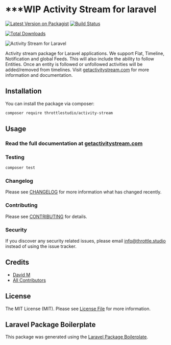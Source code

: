 # ***WIP Activity Stream for laravel

[![Latest Version on Packagist](https://img.shields.io/packagist/v/throttlestudio/activity-stream.svg?style=flat-square)](https://packagist.org/packages/throttlestudio/activity-stream)
[![Build Status](https://img.shields.io/travis/throttlestudio/activity-stream/master.svg?style=flat-square)](https://travis-ci.com/throttlestudio/activity-stream)
<!-- [![Quality Score](https://img.shields.io/scrutinizer/g/throttlestudio/activity-stream.svg?style=flat-square)](https://scrutinizer-ci.com/g/throttlestudio/activity-stream) -->
[![Total Downloads](https://img.shields.io/packagist/dt/throttlestudio/activity-stream.svg?style=flat-square)](https://packagist.org/packages/throttlestudio/activity-stream)


![Activity Stream for Laravel](https://dev.getactivitystream.com/activity-stream-logo-color.svg)

Activity stream package for Laravel applications. We support Flat, Timeline, Notification and global Feeds. This will also include the ability to follow Entities. Once an entity is followed or unfollowed activities will be added/removed from timelines. Visit [getactivitystream.com](https://getactivitystream.com) for more information and documentation.

## Installation

You can install the package via composer:

```bash
composer require throttlestudio/activity-stream
```

## Usage

### Read the full documentation at **[getactivitystream.com](https://getactivitystream.com)**

### Testing

``` bash
composer test
```

### Changelog

Please see [CHANGELOG](CHANGELOG.md) for more information what has changed recently.

### Contributing

Please see [CONTRIBUTING](CONTRIBUTING.md) for details.

### Security

If you discover any security related issues, please email info@throttle.studio instead of using the issue tracker.

## Credits

- [David M](https://github.com/sicsol)
- [All Contributors](../../contributors)

## License

The MIT License (MIT). Please see [License File](LICENSE.md) for more information.

## Laravel Package Boilerplate

This package was generated using the [Laravel Package Boilerplate](https://laravelpackageboilerplate.com).
